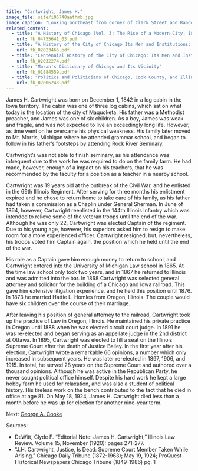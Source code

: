 ```yaml
---
title: "Cartwright, James H."
image_file: site/i05740aathmb.jpg
image_caption: "Looking northeast from corner of Clark Street and Randolph Street from Court House Dome."
related_content:
  - title: "A History of Chicago (Vol. 3: The Rise of a Modern City, 1871-1893)"
    url: fk_04755641_03.pdf
  - title: "A History of the City of Chicago Its Men and Institutions: Biographical Sketches of Leading Citizens"
    url: fk_02023466.pdf
  - title: "Centennial History of the City of Chicago: Its Men and Institutions"
    url: fk_02032274.pdf
  - title: "Moran's Dictionary of Chicago and Its Vicinity"
    url: fk_01884559.pdf
  - title: "Politics and Politicians of Chicago, Cook County, and Illinois 1787-1887"
    url: fk_02006243.pdf
---
```

James H. Cartwright was born on December 1, 1842 in a log cabin in the Iowa territory. The cabin was one of three log cabins, which sat on what today is the location of the city of Maquoketa. His father was a Methodist preacher, and James was one of six children. As a boy, James was weak and fragile, and was not expected to live an exceedingly long life. However, as time went on he overcame his physical weakness. His family later moved to Mt. Morris, Michigan where he attended grammar school, and began to follow in his father’s footsteps by attending Rock River Seminary.

Cartwright’s was not able to finish seminary, as his attendance was infrequent due to the work he was required to do on the family farm. He had made, however, enough of a impact on his teachers, that he was recommended by the faculty for a position as a teacher in a nearby school.

Cartwright was 19 years old at the outbreak of the Civil War, and he enlisted in the 69th Illinois Regiment. After serving for three months his enlistment expired and he chose to return home to take care of his family, as his father had taken a commission as a Chaplin under General Sherman. In June of 1864, however, Cartwright reenlisted in the 144th Illinois Infantry which was intended to relieve some of the veteran troops until the end of the war. Although he was only 22, Cartwright was elected Captain of the regiment. Due to his young age, however, his superiors asked him to resign to make room for a more experienced officer. Cartwright resigned, but, nevertheless, his troops voted him Captain again, the position which he held until the end of the war.

His role as a Captain gave him enough money to return to school, and Cartwright entered into the University of Michigan Law school in 1865. At the time law school only took two years, and in 1867 he returned to Illinois and was admitted into the bar. In 1868 Cartwright was selected general attorney and solicitor for the building of a Chicago and Iowa railroad. This gave him extensive litigation experience, and he held this position until 1876. In 1873 he married Hattie L. Homles from Oregon, Illinois. The couple would have six children over the course of their marriage.

After leaving his position of general attorney to the railroad, Cartwright took up the practice of Law in Oregon, Illinois. He maintained his private practice in Oregon until 1888 when he was elected circuit court judge. In 1891 he was re-elected and began serving as an appellate judge in the 2nd district at Ottawa. In 1895, Cartwright was elected to fill a seat on the Illinois Supreme Court after the death of Justice Bailey. In the first year after his election, Cartwright wrote a remarkable 66 opinions, a number which only increased in subsequent years. He was later re-elected in 1897, 1906, and 1915. In total, he served 28 years on the Supreme Court and authored over a thousand opinions. Although he was active in the Republican Party, he never sought political office himself. Despite his hard work he kept a large hobby farm he used for relaxation, and was also a student of political history. His tireless work on the bench contributed to the fact that he died in office at age 81. On May 18, 1924, James H. Cartwright died less than a month before he was up for election for another nine-year term.

Next: [George A. Cooke](/legal/judges/georgeacooke/)

Sources:

- DeWitt, Clyde F. “Editorial Note: James H. Cartwright,” Illinois Law Review. Volume 15, November (1920): pages 271-277.
- "J.H. Cartwright, Justice, Is Dead: Supreme Court Member Taken While Arising." Chicago Daily Tribune (1872-1963); May 19, 1924; ProQuest Historical Newspapers Chicago Tribune (1849-1986) pg. 1

